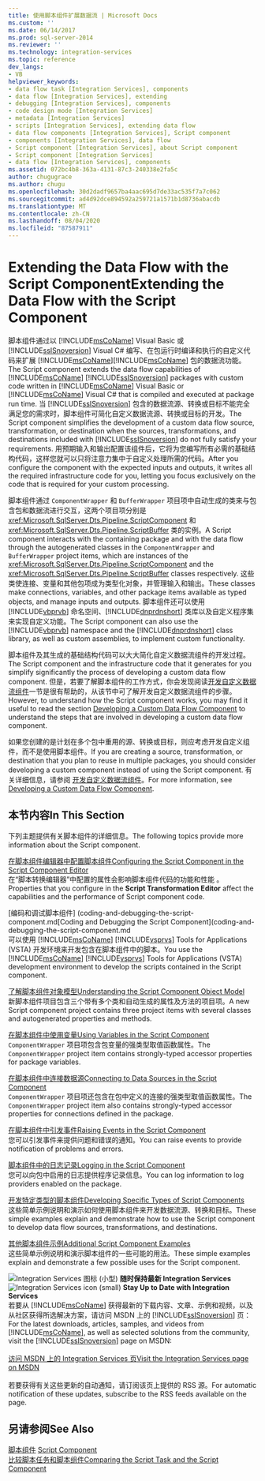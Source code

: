 ```yaml
---
title: 使用脚本组件扩展数据流 | Microsoft Docs
ms.custom: ''
ms.date: 06/14/2017
ms.prod: sql-server-2014
ms.reviewer: ''
ms.technology: integration-services
ms.topic: reference
dev_langs:
- VB
helpviewer_keywords:
- data flow task [Integration Services], components
- data flow [Integration Services], extending
- debugging [Integration Services], components
- code design mode [Integration Services]
- metadata [Integration Services]
- scripts [Integration Services], extending data flow
- data flow components [Integration Services], Script component
- components [Integration Services], data flow
- Script component [Integration Services], about Script component
- Script component [Integration Services]
- data flow [Integration Services], components
ms.assetid: 072bc4b8-363a-4131-87c3-240338e2fa5c
author: chugugrace
ms.author: chugu
ms.openlocfilehash: 30d2dadf9657ba4aac695d7de33ac535f7a7c062
ms.sourcegitcommit: ad4d92dce894592a259721a1571b1d8736abacdb
ms.translationtype: MT
ms.contentlocale: zh-CN
ms.lasthandoff: 08/04/2020
ms.locfileid: "87587911"
---
```

# <a name="extending-the-data-flow-with-the-script-component"></a><span data-ttu-id="92a4e-102">Extending the Data Flow with the Script Component</span><span class="sxs-lookup"><span data-stu-id="92a4e-102">Extending the Data Flow with the Script Component</span></span>
  <span data-ttu-id="92a4e-103">脚本组件通过以 [!INCLUDE[msCoName](../../../includes/msconame-md.md)] Visual Basic 或 [!INCLUDE[ssISnoversion](../../../includes/ssisnoversion-md.md)] Visual C# 编写、在包运行时编译和执行的自定义代码来扩展 [!INCLUDE[msCoName](../../../includes/msconame-md.md)][!INCLUDE[msCoName](../../../includes/msconame-md.md)] 包的数据流功能。</span><span class="sxs-lookup"><span data-stu-id="92a4e-103">The Script component extends the data flow capabilities of [!INCLUDE[msCoName](../../../includes/msconame-md.md)] [!INCLUDE[ssISnoversion](../../../includes/ssisnoversion-md.md)] packages with custom code written in [!INCLUDE[msCoName](../../../includes/msconame-md.md)] Visual Basic or [!INCLUDE[msCoName](../../../includes/msconame-md.md)] Visual C# that is compiled and executed at package run time.</span></span> <span data-ttu-id="92a4e-104">当 [!INCLUDE[ssISnoversion](../../../includes/ssisnoversion-md.md)] 包含的数据流源、转换或目标不能完全满足您的需求时，脚本组件可简化自定义数据流源、转换或目标的开发。</span><span class="sxs-lookup"><span data-stu-id="92a4e-104">The Script component simplifies the development of a custom data flow source, transformation, or destination when the sources, transformations, and destinations included with [!INCLUDE[ssISnoversion](../../../includes/ssisnoversion-md.md)] do not fully satisfy your requirements.</span></span> <span data-ttu-id="92a4e-105">用预期输入和输出配置该组件后，它将为您编写所有必需的基础结构代码，这样您就可以只将注意力集中于自定义处理所需的代码。</span><span class="sxs-lookup"><span data-stu-id="92a4e-105">After you configure the component with the expected inputs and outputs, it writes all the required infrastructure code for you, letting you focus exclusively on the code that is required for your custom processing.</span></span>  
  
 <span data-ttu-id="92a4e-106">脚本组件通过 `ComponentWrapper` 和 `BufferWrapper` 项目项中自动生成的类来与包含包和数据流进行交互，这两个项目项分别是 <xref:Microsoft.SqlServer.Dts.Pipeline.ScriptComponent> 和 <xref:Microsoft.SqlServer.Dts.Pipeline.ScriptBuffer> 类的实例。</span><span class="sxs-lookup"><span data-stu-id="92a4e-106">A Script component interacts with the containing package and with the data flow through the autogenerated classes in the `ComponentWrapper` and `BufferWrapper` project items, which are instances of the <xref:Microsoft.SqlServer.Dts.Pipeline.ScriptComponent> and the <xref:Microsoft.SqlServer.Dts.Pipeline.ScriptBuffer> classes respectively.</span></span> <span data-ttu-id="92a4e-107">这些类使连接、变量和其他包项成为类型化对象，并管理输入和输出。</span><span class="sxs-lookup"><span data-stu-id="92a4e-107">These classes make connections, variables, and other package items available as typed objects, and manage inputs and outputs.</span></span> <span data-ttu-id="92a4e-108">脚本组件还可以使用 [!INCLUDE[vbprvb](../../../includes/vbprvb-md.md)] 命名空间、[!INCLUDE[dnprdnshort](../../../includes/dnprdnshort-md.md)] 类库以及自定义程序集来实现自定义功能。</span><span class="sxs-lookup"><span data-stu-id="92a4e-108">The Script component can also use the [!INCLUDE[vbprvb](../../../includes/vbprvb-md.md)] namespace and the [!INCLUDE[dnprdnshort](../../../includes/dnprdnshort-md.md)] class library, as well as custom assemblies, to implement custom functionality.</span></span>  
  
 <span data-ttu-id="92a4e-109">脚本组件及其生成的基础结构代码可以大大简化自定义数据流组件的开发过程。</span><span class="sxs-lookup"><span data-stu-id="92a4e-109">The Script component and the infrastructure code that it generates for you simplify significantly the process of developing a custom data flow component.</span></span> <span data-ttu-id="92a4e-110">但是，若要了解脚本组件的工作方式，你会发现阅读[开发自定义数据流组件](../../extending-packages-custom-objects/data-flow/developing-a-custom-data-flow-component.md)一节是很有帮助的，从该节中可了解开发自定义数据流组件的步骤。</span><span class="sxs-lookup"><span data-stu-id="92a4e-110">However, to understand how the Script component works, you may find it useful to read the section [Developing a Custom Data Flow Component](../../extending-packages-custom-objects/data-flow/developing-a-custom-data-flow-component.md) to understand the steps that are involved in developing a custom data flow component.</span></span>  
  
 <span data-ttu-id="92a4e-111">如果您创建的是计划在多个包中重用的源、转换或目标，则应考虑开发自定义组件，而不是使用脚本组件。</span><span class="sxs-lookup"><span data-stu-id="92a4e-111">If you are creating a source, transformation, or destination that you plan to reuse in multiple packages, you should consider developing a custom component instead of using the Script component.</span></span> <span data-ttu-id="92a4e-112">有关详细信息，请参阅 [开发自定义数据流组件](../../extending-packages-custom-objects/data-flow/developing-a-custom-data-flow-component.md)。</span><span class="sxs-lookup"><span data-stu-id="92a4e-112">For more information, see [Developing a Custom Data Flow Component](../../extending-packages-custom-objects/data-flow/developing-a-custom-data-flow-component.md).</span></span>  
  
## <a name="in-this-section"></a><span data-ttu-id="92a4e-113">本节内容</span><span class="sxs-lookup"><span data-stu-id="92a4e-113">In This Section</span></span>  
 <span data-ttu-id="92a4e-114">下列主题提供有关脚本组件的详细信息。</span><span class="sxs-lookup"><span data-stu-id="92a4e-114">The following topics provide more information about the Script component.</span></span>  
  
 [<span data-ttu-id="92a4e-115">在脚本组件编辑器中配置脚本组件</span><span class="sxs-lookup"><span data-stu-id="92a4e-115">Configuring the Script Component in the Script Component Editor</span></span>](configuring-the-script-component-in-the-script-component-editor.md)  
 <span data-ttu-id="92a4e-116">在“脚本转换编辑器”中配置的属性会影响脚本组件代码的功能和性能  。</span><span class="sxs-lookup"><span data-stu-id="92a4e-116">Properties that you configure in the **Script Transformation Editor** affect the capabilities and the performance of Script component code.</span></span>  
  
 <span data-ttu-id="92a4e-117">[编码和调试脚本组件] (coding-and-debugging-the-script-component.md</span><span class="sxs-lookup"><span data-stu-id="92a4e-117">[Coding and Debugging the Script Component](coding-and-debugging-the-script-component.md</span></span>  
 <span data-ttu-id="92a4e-118">可以使用 [!INCLUDE[msCoName](../../../includes/msconame-md.md)] [!INCLUDE[vsprvs](../../../includes/vsprvs-md.md)] Tools for Applications (VSTA) 开发环境来开发包含在脚本组件中的脚本。</span><span class="sxs-lookup"><span data-stu-id="92a4e-118">You use the [!INCLUDE[msCoName](../../../includes/msconame-md.md)] [!INCLUDE[vsprvs](../../../includes/vsprvs-md.md)] Tools for Applications (VSTA) development environment to develop the scripts contained in the Script component.</span></span>  
  
 [<span data-ttu-id="92a4e-119">了解脚本组件对象模型</span><span class="sxs-lookup"><span data-stu-id="92a4e-119">Understanding the Script Component Object Model</span></span>](understanding-the-script-component-object-model.md)  
 <span data-ttu-id="92a4e-120">新脚本组件项目包含三个带有多个类和自动生成的属性及方法的项目项。</span><span class="sxs-lookup"><span data-stu-id="92a4e-120">A new Script component project contains three project items with several classes and autogenerated properties and methods.</span></span>  
  
 [<span data-ttu-id="92a4e-121">在脚本组件中使用变量</span><span class="sxs-lookup"><span data-stu-id="92a4e-121">Using Variables in the Script Component</span></span>](using-variables-in-the-script-component.md)  
 <span data-ttu-id="92a4e-122">`ComponentWrapper` 项目项包含包变量的强类型取值函数属性。</span><span class="sxs-lookup"><span data-stu-id="92a4e-122">The `ComponentWrapper` project item contains strongly-typed accessor properties for package variables.</span></span>  
  
 [<span data-ttu-id="92a4e-123">在脚本组件中连接数据源</span><span class="sxs-lookup"><span data-stu-id="92a4e-123">Connecting to Data Sources in the Script Component</span></span>](connecting-to-data-sources-in-the-script-component.md)  
 <span data-ttu-id="92a4e-124">`ComponentWrapper` 项目项还包含在包中定义的连接的强类型取值函数属性。</span><span class="sxs-lookup"><span data-stu-id="92a4e-124">The `ComponentWrapper` project item also contains strongly-typed accessor properties for connections defined in the package.</span></span>  
  
 [<span data-ttu-id="92a4e-125">在脚本组件中引发事件</span><span class="sxs-lookup"><span data-stu-id="92a4e-125">Raising Events in the Script Component</span></span>](raising-events-in-the-script-component.md)  
 <span data-ttu-id="92a4e-126">您可以引发事件来提供问题和错误的通知。</span><span class="sxs-lookup"><span data-stu-id="92a4e-126">You can raise events to provide notification of problems and errors.</span></span>  
  
 [<span data-ttu-id="92a4e-127">脚本组件中的日志记录</span><span class="sxs-lookup"><span data-stu-id="92a4e-127">Logging in the Script Component</span></span>](logging-in-the-script-component.md)  
 <span data-ttu-id="92a4e-128">您可以向包中启用的日志提供程序记录信息。</span><span class="sxs-lookup"><span data-stu-id="92a4e-128">You can log information to log providers enabled on the package.</span></span>  
  
 [<span data-ttu-id="92a4e-129">开发特定类型的脚本组件</span><span class="sxs-lookup"><span data-stu-id="92a4e-129">Developing Specific Types of Script Components</span></span>](../../extending-packages-scripting-data-flow-script-component-types/developing-specific-types-of-script-components.md)  
 <span data-ttu-id="92a4e-130">这些简单示例说明和演示如何使用脚本组件来开发数据流源、转换和目标。</span><span class="sxs-lookup"><span data-stu-id="92a4e-130">These simple examples explain and demonstrate how to use the Script component to develop data flow sources, transformations, and destinations.</span></span>  
  
 [<span data-ttu-id="92a4e-131">其他脚本组件示例</span><span class="sxs-lookup"><span data-stu-id="92a4e-131">Additional Script Component Examples</span></span>](../../extending-packages-scripting-data-flow-script-component-examples/additional-script-component-examples.md)  
 <span data-ttu-id="92a4e-132">这些简单示例说明和演示脚本组件的一些可能的用法。</span><span class="sxs-lookup"><span data-stu-id="92a4e-132">These simple examples explain and demonstrate a few possible uses for the Script component.</span></span>  
  
<span data-ttu-id="92a4e-133">![Integration Services 图标 (小型) ](../../media/dts-16.gif "集成服务图标（小）")  **随时保持最新 Integration Services**</span><span class="sxs-lookup"><span data-stu-id="92a4e-133">![Integration Services icon (small)](../../media/dts-16.gif "Integration Services icon (small)")  **Stay Up to Date with Integration Services**</span></span><br /> <span data-ttu-id="92a4e-134">若要从 [!INCLUDE[msCoName](../../../includes/msconame-md.md)] 获得最新的下载内容、文章、示例和视频，以及从社区获得所选解决方案，请访问 MSDN 上的 [!INCLUDE[ssISnoversion](../../../includes/ssisnoversion-md.md)] 页：</span><span class="sxs-lookup"><span data-stu-id="92a4e-134">For the latest downloads, articles, samples, and videos from [!INCLUDE[msCoName](../../../includes/msconame-md.md)], as well as selected solutions from the community, visit the [!INCLUDE[ssISnoversion](../../../includes/ssisnoversion-md.md)] page on MSDN:</span></span><br /><br /> [<span data-ttu-id="92a4e-135">访问 MSDN 上的 Integration Services 页</span><span class="sxs-lookup"><span data-stu-id="92a4e-135">Visit the Integration Services page on MSDN</span></span>](https://go.microsoft.com/fwlink/?LinkId=136655)<br /><br /> <span data-ttu-id="92a4e-136">若要获得有关这些更新的自动通知，请订阅该页上提供的 RSS 源。</span><span class="sxs-lookup"><span data-stu-id="92a4e-136">For automatic notification of these updates, subscribe to the RSS feeds available on the page.</span></span>  
  
## <a name="see-also"></a><span data-ttu-id="92a4e-137">另请参阅</span><span class="sxs-lookup"><span data-stu-id="92a4e-137">See Also</span></span>  
 <span data-ttu-id="92a4e-138">[脚本组件](../../data-flow/transformations/script-component.md) </span><span class="sxs-lookup"><span data-stu-id="92a4e-138">[Script Component](../../data-flow/transformations/script-component.md) </span></span>  
 [<span data-ttu-id="92a4e-139">比较脚本任务和脚本组件</span><span class="sxs-lookup"><span data-stu-id="92a4e-139">Comparing the Script Task and the Script Component</span></span>](../comparing-the-script-task-and-the-script-component.md)  
  
  
